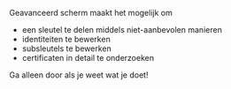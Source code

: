 [//]: # (NOTE: Please put every sentence in its own line, Transifex puts every line in its own translation field!)

Geavanceerd scherm maakt het mogelijk om
* een sleutel te delen middels niet-aanbevolen manieren
* identiteiten te bewerken
* subsleutels te bewerken
* certificaten in detail te onderzoeken

Ga alleen door als je weet wat je doet!
